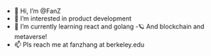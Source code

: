 - 👋 Hi, I’m @FanZ
- 👀 I’m interested in product development
- 🌱 I’m currently learning react and golang
-🪐 And blockchain and metaverse!
- 📫 Pls reach me at fanzhang at berkeley.edu

<!---
atobefan/atobefan is a ✨ special ✨ repository because its `README.md` (this file) appears on your GitHub profile.
You can click the Preview link to take a look at your changes.
--->
